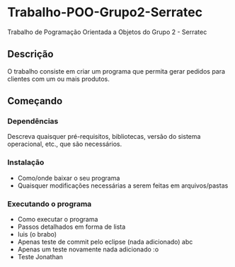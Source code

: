# Trabalho-POO-Grupo2-Serratec

Trabalho de Pogramação Orientada a Objetos do Grupo 2 - Serratec

## Descrição

O trabalho consiste em criar um programa que permita gerar pedidos para clientes com um ou mais produtos.

## Começando

### Dependências

Descreva quaisquer pré-requisitos, bibliotecas, versão do sistema operacional, etc., que são necessários.

### Instalação

- Como/onde baixar o seu programa
- Quaisquer modificações necessárias a serem feitas em arquivos/pastas

### Executando o programa

- Como executar o programa
- Passos detalhados em forma de lista
- luis (o brabo)
- Apenas teste de commit pelo eclipse (nada adicionado) abc
- Apenas um teste novamente nada adicionado :o
- Teste Jonathan